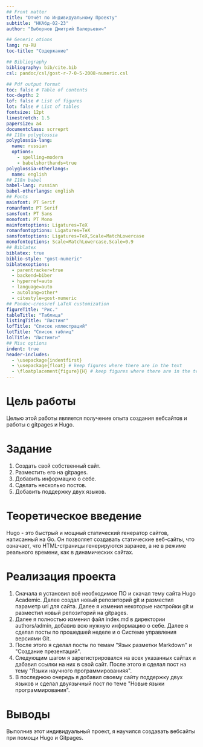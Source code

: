 ```yaml
---
## Front matter
title: "Отчёт по Индивидуальному Проекту"
subtitle: "НКАбд-02-23"
author: "Выборнов Дмитрий Валерьевич"

## Generic otions
lang: ru-RU
toc-title: "Содержание"

## Bibliography
bibliography: bib/cite.bib
csl: pandoc/csl/gost-r-7-0-5-2008-numeric.csl

## Pdf output format
toc: false # Table of contents
toc-depth: 2
lof: false # List of figures
lot: false # List of tables
fontsize: 12pt
linestretch: 1.5
papersize: a4
documentclass: scrreprt
## I18n polyglossia
polyglossia-lang:
  name: russian
  options:
	- spelling=modern
	- babelshorthands=true
polyglossia-otherlangs:
  name: english
## I18n babel
babel-lang: russian
babel-otherlangs: english
## Fonts
mainfont: PT Serif
romanfont: PT Serif
sansfont: PT Sans
monofont: PT Mono
mainfontoptions: Ligatures=TeX
romanfontoptions: Ligatures=TeX
sansfontoptions: Ligatures=TeX,Scale=MatchLowercase
monofontoptions: Scale=MatchLowercase,Scale=0.9
## Biblatex
biblatex: true
biblio-style: "gost-numeric"
biblatexoptions:
  - parentracker=true
  - backend=biber
  - hyperref=auto
  - language=auto
  - autolang=other*
  - citestyle=gost-numeric
## Pandoc-crossref LaTeX customization
figureTitle: "Рис."
tableTitle: "Таблица"
listingTitle: "Листинг"
lofTitle: "Список иллюстраций"
lotTitle: "Список таблиц"
lolTitle: "Листинги"
## Misc options
indent: true
header-includes:
  - \usepackage{indentfirst}
  - \usepackage{float} # keep figures where there are in the text
  - \floatplacement{figure}{H} # keep figures where there are in the text
---
```


# Цель работы

Целью этой работы является получение опыта создания вебсайтов и работы с gitpages и Hugo.

# Задание

1. Создать свой собственный сайт.
2. Разместить его на gitpages.
3. Добавить информацию о себе.
4. Сделать несколько постов.
5. Добавить поддержку двух языков.

# Теоретическое введение

Hugo - это быстрый и мощный статический генератор сайтов, написанный на Go. Он позволяет создавать статические веб-сайты, что означает, что HTML-страницы генерируются заранее, а не в режиме реального времени, как в динамических сайтах.

# Реализация проекта

1. Сначала я установил всё необходимое ПО и скачал тему сайта Hugo Academic. Далее создал новый репозиторий git и разместил параметр url для сайта. Далее я изменил некоторые настройки git и разместил новый репозиторий на gitpages.
2. Далее я полностью изменил файл index.md в директории authors/admin, добавив всю нужную информацию о себе. Далее я сделал посты по прошедшей неделе и о Системе управления версиями Git.
3. После этого я сделал посты по темам "Язык разметки Markdown" и "Создание презентаций".
4. Следующим шагом я зарегистрировался на всех указанных сайтах и дабавил ссылки на них в свой сайт. После этого я сделал пост на тему "Языки научного программированияя".
5. В последнюю очередь я добавил своему сайту поддержку двух языков и сделал двуязычный пост по теме "Новые языки программирования".

# Выводы

Выполнив этот индивидуальный проект, я научился создавать вебсайты при помощи Hugo и Gitpages.

